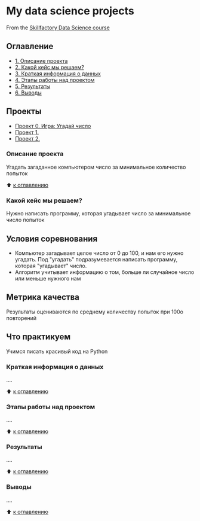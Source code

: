 # My data science projects
From the [Skillfactory Data Science course](https://github.com/2001-pavel/first_project)

## Оглавление
* [1. Описание проекта]()
* [2. Какой кейс мы решаем?]()
* [3. Краткая информация о данных]()
* [4. Этапы работы над проектом]()
* [5. Результаты]()
* [6. Выводы]()

## Проекты
* [Проект 0. Игра: Угадай число](https://github.com/2001-pavel/first_project/tree/main/project_0)
* [Проект 1.      ](___)
* [Проект 2.      ](___)

### Описание проекта
Угадать загаданное компьютером число за минимальное количество попыток

:arrow_up: [к оглавлению](https://github.com/2001-pavel/first_project/tree/main/project_0#%D0%BE%D0%B3%D0%BB%D0%B0%D0%B2%D0%BB%D0%B5%D0%BD%D0%B8%D0%B5)

### Какой кейс мы решаем?
Нужно написать программу, которая угадывает число за минимальное число попыток

## Условия соревнования
- Компьютер загадывает целое число от 0 до 100, и нам его нужно угадать. Под "угадать" подразумевается написать программу, которая "угадывает" число.
- Алгоритм учитывает информацию о том, больше ли случайное число или меньше нужного нам

## Метрика качества
Результаты оцениваются по среднему количеству попыток при 100о повторений

## Что практикуем
Учимся писать красивый код на Python

### Краткая информация о данных 
....

:arrow_up: [к оглавлению](https://github.com/2001-pavel/first_project/tree/main/project_0#%D0%BE%D0%B3%D0%BB%D0%B0%D0%B2%D0%BB%D0%B5%D0%BD%D0%B8%D0%B5)

### Этапы работы над проектом
....

:arrow_up: [к оглавлению](https://github.com/2001-pavel/first_project/tree/main/project_0#%D0%BE%D0%B3%D0%BB%D0%B0%D0%B2%D0%BB%D0%B5%D0%BD%D0%B8%D0%B5)

### Результаты
....

:arrow_up: [к оглавлению](https://github.com/2001-pavel/first_project/tree/main/project_0#%D0%BE%D0%B3%D0%BB%D0%B0%D0%B2%D0%BB%D0%B5%D0%BD%D0%B8%D0%B5)

### Выводы
....

:arrow_up: [к оглавлению](https://github.com/2001-pavel/first_project/tree/main/project_0#%D0%BE%D0%B3%D0%BB%D0%B0%D0%B2%D0%BB%D0%B5%D0%BD%D0%B8%D0%B5)